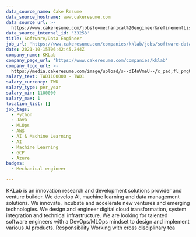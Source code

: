 ```yaml
---
data_source_name: Cake Resume
data_source_hostname: www.cakeresume.com
data_source_url: >-
  https://www.cakeresume.com/jobs?q=mechanical%20engineer&refinementList%5Blang_name%5D%5B0%5D=English&refinementList%5Bsalary_type%5D=per_year&range%5Bsalary_range%5D%5Bmin%5D=1000000&page=3
data_source_internal_id: '33253'
title: Software/Data Engineer
job_url: 'https://www.cakeresume.com/companies/kklab/jobs/software-data-engineer'
date: 2021-10-15T06:42:45.244Z
company_name: KKLab
company_page_url: 'https://www.cakeresume.com/companies/kklab'
company_logo_url: >-
  https://media.cakeresume.com/image/upload/s--dI4nVmeU--/c_pad,fl_png8,h_200,w_200/v1618212813/udph96haejjesotcrlt7.png
salary_text: TWD1100000 - TWD1
salary_currency: TWD
salary_type: per_year
salary_min: 1100000
salary_max: 1
location_list: []
job_tags:
  - Python
  - Java
  - MLOps
  - AWS
  - AI & Machine Learning
  - AI
  - Machine Learning
  - GCP
  - Azure
badges:
  - Mechanical engineer

---
```


KKLab is an innovation research and development solutions provider and venture builder. We develop AI, machine learning and data management solutions. We innovate, incubate and accelerate new ventures and emerging technologies. We design and engineer digital cloud transformation, system integration and technical infrastructure. We are looking for talented software engineers with a DevOps/MLOps mindset to design and implement various AI products. Responsibility Working with cross disciplinary tea